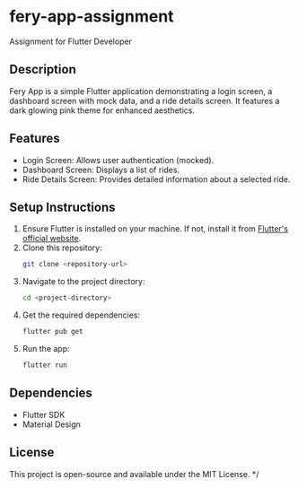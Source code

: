# fery-app-assignment
Assignment for Flutter Developer

## Description
Fery App is a simple Flutter application demonstrating a login screen, a dashboard screen with mock data, and a ride details screen. It features a dark glowing pink theme for enhanced aesthetics.

## Features
- Login Screen: Allows user authentication (mocked).
- Dashboard Screen: Displays a list of rides.
- Ride Details Screen: Provides detailed information about a selected ride.

## Setup Instructions
1. Ensure Flutter is installed on your machine. If not, install it from [Flutter's official website](https://flutter.dev).
2. Clone this repository:
   ```bash
   git clone <repository-url>
   ```
3. Navigate to the project directory:
   ```bash
   cd <project-directory>
   ```
4. Get the required dependencies:
   ```bash
   flutter pub get
   ```
5. Run the app:
   ```bash
   flutter run
   ```

## Dependencies
- Flutter SDK
- Material Design

## License
This project is open-source and available under the MIT License.
*/
